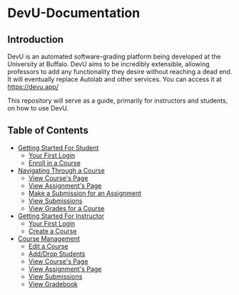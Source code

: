 # DevU-Documentation

## Introduction

DevU is an automated software-grading platform being developed at the University at Buffalo. DevU aims to be incredibly extensible, allowing professors to add any functionality they desire without reaching a dead end. It will eventually replace Autolab and other services. You can access it at <https://devu.app/>

This repository will serve as a guide, primarily for instructors and students, on how to use DevU.

## Table of Contents
* [Getting Started For Student](Getting%20started%20for%20Student.md)
    * [Your First Login](Getting%20started.md#your-first-login)
    * [Enroll in a Course](Getting%20started.md#Enroll-in-a-Course)
* [Navigating Through a Course](Navigating%20Through%20a%20Course.md)
    * [View Course's Page](Navigating%20Through%20a%20Course.md#View-Course-Page)
    * [View Assignment's Page](Navigating%20Through%20a%20Course.md#View-Assignment-Page)
    * [Make a Submission for an Assignment](Navigating%20Through%20a%20Course.md#Make-Submission)
    * [View Submissions](Navigating%20Through%20a%20Course.md#View-Submissions)
    * [View Grades for a Course](Navigating%20Through%20a%20Course.md#View-Gradebook)
* [Getting Started For Instructor](Getting%20started%20for%Instructor.md)
    * [Your First Login](Getting%20started%20for%Instructor.md#your-first-login)
    * [Create a Course](Getting%20started%20for%Instructor.md#Create-a-Course)
* [Course Management](Course%20Management.md#Create-a-Course)
    * [Edit a Course](Course%20Management.md#Edit-a-Course)
    * [Add/Drop Students](Course%20Management.md#Add-Drop-Students)
    * [View Course's Page](Course%20Management.md#View-Course's-Page)
    * [View Assignment's Page](Course%20Management.md#View-Assignment's-Page)
    * [View Submissions](Course%20Management.md#View-Submissions)
    * [View Gradebook](Course%20Management.md#Gradebook)

